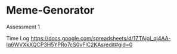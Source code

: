 # Meme-Genorator
Assessment 1 

Time Log https://docs.google.com/spreadsheets/d/1ZTAjoI_qj4AA-Iq6WVXkXQCP3H5YPRo7cS0vFlC2KAs/edit#gid=0
